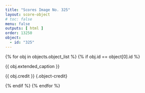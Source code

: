 ```yaml
---
title: "Scores Image No. 325"
layout: score-object
# toc: false
menu: false
outputs: [ html ]
order: 13250
object:
  - id: "325"
---
```


{% for obj in objects.object_list %}
{% if obj.id == object[0].id %}

{{ obj.extended_caption }}

{{ obj.credit }} {.object-credit}

{% endif %}
{% endfor %}

